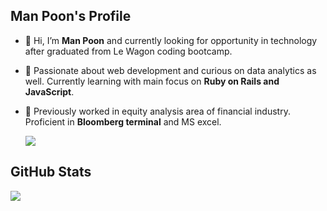 ## Man Poon's Profile 
- 👋 Hi, I’m **Man Poon** and currently looking for opportunity in technology after graduated from Le Wagon coding bootcamp.
- 👀 Passionate about web development and curious on data analytics as well. Currently learning with main focus on **Ruby on Rails and JavaScript**. 
- 🌱 Previously worked in equity analysis area of financial industry. Proficient in **Bloomberg terminal** and MS excel. 

  <img align="center" src="https://github-readme-stats.vercel.app/api/top-langs/?username=chunman906&layout=compact" />  

 ## GitHub Stats
  <img align="center" src="https://github-readme-stats.vercel.app/api?username=chunman906&show_icons=true&theme=gruvbox" />
 
<!---
chunman906/chunman906 is a ✨ special ✨ repository because its `README.md` (this file) appears on your GitHub profile.
You can click the Preview link to take a look at your changes.
--->
